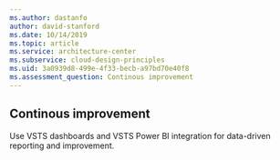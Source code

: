```yaml
---
ms.author: dastanfo
author: david-stanford
ms.date: 10/14/2019
ms.topic: article
ms.service: architecture-center
ms.subservice: cloud-design-principles
ms.uid: 3a0939d8-499e-4f33-becb-a97bd70e40f8
ms.assessment_question: Continous improvement
---
```

## Continous improvement

Use VSTS dashboards and VSTS Power BI integration for data-driven reporting and improvement.

